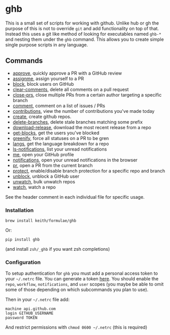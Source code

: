 # ghb

This is a small set of scripts for working with github. Unlike hub or gh
the purpose of this is not to override `git` and add functionality on
top of that. Instead this uses a git like method of looking for
executables named `ghb-*` and nesting them under the `ghb` command. This
allows you to create simple single purpose scripts in any language.

## Commands

- [approve](ghb/approve.py), quickly approve a PR with a GitHub review
- [assignme](ghb/assignme.py), assign yourself to a PR
- [block](ghb/block.py), block users on GitHub
- [clear-comments](ghb/clear_comments.py), delete all comments on a pull request
- [close-prs](ghb/close_prs.py), close multiple PRs from a certain author targeting a specific branch
- [comment](ghb/comment.py), comment on a list of issues / PRs
- [contributions](ghb/contributions.py), view the number of contributions you've made today
- [create](ghb/create.py), create github repos.
- [delete-branches](ghb/delete_branches.py), delete stale branches matching some prefix
- [download-release](ghb/download_release.py), download the most recent release from a repo
- [get-blocks](ghb/get_blocks.py), get the users you've blocked
- [greenify](ghb/greenify.py), force all statuses on a PR to be gren
- [langs](ghb/langs.py), get the language breakdown for a repo
- [ls-notifications](ghb/ls_notifications.py), list your unread notifications
- [me](ghb/me.py), open your GitHub profile
- [notifications](ghb/notifications.py), open your unread notifications in the browser
- [pr](ghb/pr.py), open a PR from the current branch
- [protect](ghb/protect.py), enable/disable branch protection for a specific repo and branch
- [unblock](ghb/unblock.py), unblock a GitHub user
- [unwatch](ghb/unwatch.py), bulk unwatch repos
- [watch](ghb/watch.py), watch a repo

See the header comment in each individual file for specific usage.

### Installation

```
brew install keith/formulae/ghb
```

Or:

```
pip install ghb
```

(and install `zsh/_ghb` if you want zsh completions)

### Configuration

To setup authentication for `ghb` you must add a personal access token
to your `~/.netrc` file. You can generate a token
[here](https://github.com/settings/tokens). You should enable the
`repo`, `workflow`, `notifications`, and `user` scopes (you maybe be
able to omit some of those depending on which subcommands you plan to
use).

Then in your `~/.netrc` file add:

```
machine api.github.com
login GITHUB_USERNAME
password TOKEN
```

And restrict permissions with `chmod 0600 ~/.netrc` (this is required)
